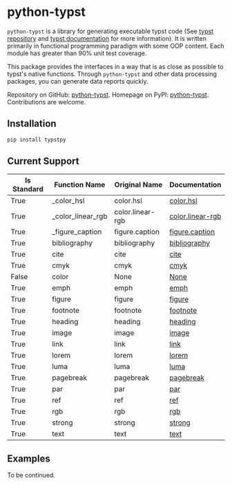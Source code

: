 # python-typst

`python-typst` is a library for generating executable typst code (See [typst repository](https://github.com/typst/typst) and [typst documentation](https://typst.app/docs/) for more information).
It is written primarily in functional programming paradigm with some OOP content.
Each module has greater than 90% unit test coverage.

This package provides the interfaces in a way that is as close as possible to typst's native functions.
Through `python-typst` and other data processing packages, you can generate data reports quickly.

Repository on GitHub: [python-typst](https://github.com/beibingyangliuying/python-typst).
Homepage on PyPI: [python-typst](https://pypi.org/project/typstpy/).
Contributions are welcome.

## Installation

```bash
pip install typstpy
```

## Current Support

| Is Standard | Function Name | Original Name | Documentation |
| --- | --- | --- | --- |
| True | _color_hsl | color.hsl | [color.hsl](https://typst.app/docs/reference/visualize/color/#definitions-hsl) |
| True | _color_linear_rgb | color.linear-rgb | [color.linear-rgb](https://typst.app/docs/reference/visualize/color/#definitions-linear-rgb) |
| True | _figure_caption | figure.caption | [figure.caption](https://typst.app/docs/reference/model/figure/#definitions-caption) |
| True | bibliography | bibliography | [bibliography](https://typst.app/docs/reference/model/bibliography/) |
| True | cite | cite | [cite](https://typst.app/docs/reference/model/cite/) |
| True | cmyk | cmyk | [cmyk](https://typst.app/docs/reference/visualize/color/#definitions-cmyk) |
| False | color | None | [None](None) |
| True | emph | emph | [emph](https://typst.app/docs/reference/model/emph/) |
| True | figure | figure | [figure](https://typst.app/docs/reference/model/figure/) |
| True | footnote | footnote | [footnote](https://typst.app/docs/reference/model/footnote/) |
| True | heading | heading | [heading](https://typst.app/docs/reference/model/heading/) |
| True | image | image | [image](https://typst.app/docs/reference/visualize/image/) |
| True | link | link | [link](https://typst.app/docs/reference/model/link/) |
| True | lorem | lorem | [lorem](https://typst.app/docs/reference/text/lorem/) |
| True | luma | luma | [luma](https://typst.app/docs/reference/visualize/color/#definitions-luma) |
| True | pagebreak | pagebreak | [pagebreak](https://typst.app/docs/reference/layout/pagebreak/) |
| True | par | par | [par](https://typst.app/docs/reference/model/par/) |
| True | ref | ref | [ref](https://typst.app/docs/reference/model/ref/) |
| True | rgb | rgb | [rgb](https://typst.app/docs/reference/visualize/color/#definitions-rgb) |
| True | strong | strong | [strong](https://typst.app/docs/reference/model/strong/) |
| True | text | text | [text](https://typst.app/docs/reference/text/text/) |

## Examples

To be continued.
